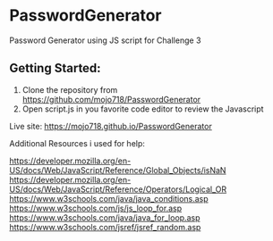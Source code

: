 # PasswordGenerator

Password Generator using JS script for Challenge 3

## Getting Started:
1. Clone the repository from https://github.com/mojo718/PasswordGenerator
2. Open script.js in you favorite code editor to review the Javascript

Live site:
https://mojo718.github.io/PasswordGenerator


Additional Resources i used for help:

https://developer.mozilla.org/en-US/docs/Web/JavaScript/Reference/Global_Objects/isNaN
https://developer.mozilla.org/en-US/docs/Web/JavaScript/Reference/Operators/Logical_OR
https://www.w3schools.com/java/java_conditions.asp
https://www.w3schools.com/js/js_loop_for.asp
https://www.w3schools.com/java/java_for_loop.asp
https://www.w3schools.com/jsref/jsref_random.asp
